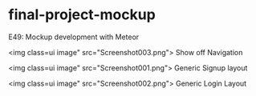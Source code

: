 # final-project-mockup
E49: Mockup development with Meteor

<img class=ui image" src="Screenshot003.png">
Show off Navigation 

<img class=ui image" src="Screenshot001.png">
Generic Signup layout

<img class=ui image" src="Screenshot002.png">
Generic Login Layout
